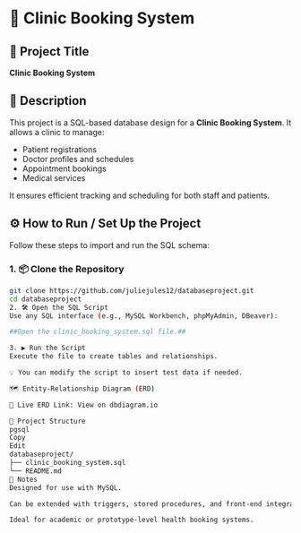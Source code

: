 # 🏥 Clinic Booking System

## 📌 Project Title
**Clinic Booking System**

## 📄 Description

This project is a SQL-based database design for a **Clinic Booking System**. It allows a clinic to manage:

- Patient registrations
- Doctor profiles and schedules
- Appointment bookings
- Medical services

It ensures efficient tracking and scheduling for both staff and patients.

## ⚙️ How to Run / Set Up the Project

Follow these steps to import and run the SQL schema:

### 1. 📦 Clone the Repository
```bash
git clone https://github.com/juliejules12/databaseproject.git
cd databaseproject
2. 🛠️ Open the SQL Script
Use any SQL interface (e.g., MySQL Workbench, phpMyAdmin, DBeaver):

##Open the clinic_booking_system.sql file.##

3. ▶️ Run the Script
Execute the file to create tables and relationships.

💡 You can modify the script to insert test data if needed.

🗺️ Entity-Relationship Diagram (ERD)

🔗 Live ERD Link: View on dbdiagram.io

📁 Project Structure
pgsql
Copy
Edit
databaseproject/
├── clinic_booking_system.sql
└── README.md
🧠 Notes
Designed for use with MySQL.

Can be extended with triggers, stored procedures, and front-end integrations.

Ideal for academic or prototype-level health booking systems.
